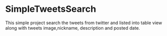 SimpleTweetsSearch
==================

This simple project search the tweets from twitter and listed into table view along with tweets image,nickname, description and posted date.